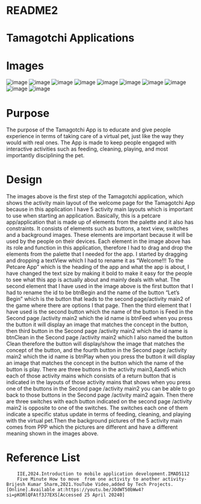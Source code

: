# README2
# Tamagotchi Applications
# Images
![image](https://github.com/ST10447238/README2/assets/160851446/fccaa8d3-0782-44b2-bc60-dce2aaeedd5e)
![image](https://github.com/ST10447238/README2/assets/160851446/54449b34-b732-4281-8d0c-3e9be0389d58)
![image](https://github.com/ST10447238/README2/assets/160851446/c2fb847d-090d-4fbb-826e-1a69ec4607f5)
![image](https://github.com/ST10447238/README2/assets/160851446/a64cc2a4-8275-4856-87d6-e69261f8d423)
![image](https://github.com/ST10447238/README2/assets/160851446/1bffe146-853f-4783-ab43-3d386e75eb4d)
![image](https://github.com/ST10447238/README2/assets/160851446/ca2657ec-ff61-49bd-ab68-2d3f27ce36e0)
![image](https://github.com/ST10447238/README2/assets/160851446/1522fd43-1110-4cc7-a993-6d5bc197b8d5)
![image](https://github.com/ST10447238/README2/assets/160851446/2d386d84-1d3f-49d9-bc0f-f540cc13e9c5)
![image](https://github.com/ST10447238/README2/assets/160851446/982bc5bf-b435-4813-a652-8551dc114d23)
![image](https://github.com/ST10447238/README2/assets/160851446/ccdb21ff-3931-4171-aa41-a434e4c2f231)

# Purpose
The purpose of the Tamagotchi App is to educate and give people experience in terms of taking care of a virtual pet, just like the way they would with real ones. The App is made to keep people engaged with interactive activities such as feeding, cleaning, playing, and most importantly disciplining the pet.
# Design
The images above is the first step of the Tamagotchi application, which shows the activity main layout of the welcome page for the Tamagotchi App because in this application I have 5 activity main layouts which is important to use when starting an application. Basically, this is a petcare app/application that is made up of elements from the palette and it also has constraints. It consists of elements such as buttons, a text view, switches  and a background images. These elements are important because it will be used by the people on their devices. Each element in the image above has its role and function in this application, therefore I had to drag and drop the elements from the palette that I needed for the app. I started by dragging and dropping a textView which I had to rename it as “Welcome!!! To the Petcare App” which is the heading of the app and what the app is about, I have changed the text size by making it bold to make it easy for the people to see what this app is actually about and mainly deals with what. The second element that I have used in the image above is the first button that I had to rename the id to be btnBegin and the name of the button “Let’s Begin” which is the button that leads to the second page/activity main2 of the game where there are options I that page. Then the third element that I have used is the second button which the name of the button is Feed in the Second page /activity main2 which the id name is btnFeed when you press the button it will display an image that matches the concept in the button, then third button in the Second page /activity main2 which the id name is btnClean in the Second page /activity main2 which I also named the button Clean therefore the button will display/show the image that matches the concept of the button, and the fourth button in the Second page /activity main2 which the id name is btnPlay when you press the button it will display an image that matches the concept in the button which the name of the button is play. There are three buttons in the activity main3,4and5 which each of those activity mains which consists of a return button that is indicated in the layouts of those activity mains that shows when you press one of the buttons in the Second page /activity main2 you can be able to go back to those buttons in the Second page /activity main2 again. Then there are three switches with each button indicated on the second page /activity main2 is opposite to one of the switches. The switches each one of them indicate a specific status update in terms of feeding, cleaning, and playing with the virtual pet.Then the background pictures of the 5 activity main comes from PPP which the pictures are different and have a different meaning shown in the images above.

# Reference List
        IIE,2024.Introduction to mobile application development.IMAD5112
        Five Minute How to move  from one activity to another activity-Brijesh Kumar Sharm,2021.YouTube Video,added by Tech Projects.[Online].Available at:https://youtu.be/JOdWT50bWw4?si=pKORlQFAtf3J7EXS[Accessed 25 April 20240]
